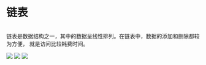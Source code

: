 # 链表

###### 
链表是数据结构之一，其中的数据呈线性排列。在链表中，数据的添加和删除都较为方便，
就是访问比较耗费时间。


![](http://m.qpic.cn/psb?/V11mcXK244wGyf/unqvpjRcL*l8JcHTCSI9sF7Hrs.SppnpTeY54M3qNk4!/b/dL4AAAAAAAAA&bo=vAKaAgAAAAADBwQ!&rf=viewer_4)
![](http://m.qpic.cn/psb?/V11mcXK244wGyf/PfwiMmPXCcVFQEEDyKKvrDEWvQp5IO.i2NjoUkN*Pt4!/b/dL8AAAAAAAAA&bo=tgJuAwAAAAADJ9s!&rf=viewer_4)
![](http://m.qpic.cn/psb?/V11mcXK244wGyf/4YryHRK*SVAixSuN.Yarjy9vI5.ir4il5wVg9kCtBmo!/b/dLYAAAAAAAAA&bo=vAJeAwAAAAADJ.E!&rf=viewer_4)